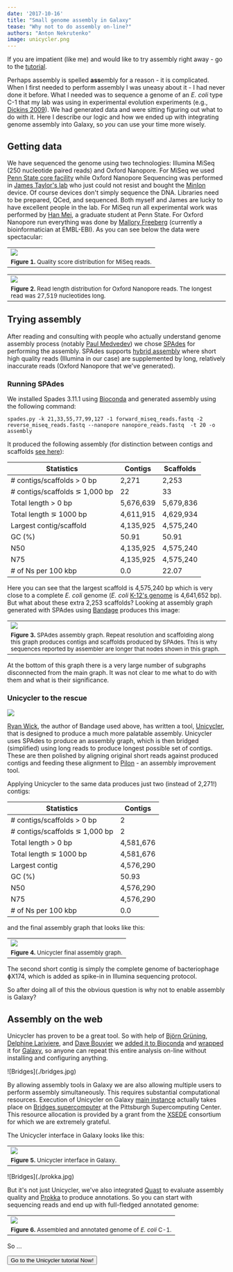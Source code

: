 ```yaml
---
date: '2017-10-16'
title: "Small genome assembly in Galaxy"
tease: "Why not to do assembly on-line?"
authors: "Anton Nekrutenko"
image: unicycler.png
---
```


<div class="alert alert-info trim-p inline-p" role="alert"><i class="fa fa-fighter-jet" aria-hidden="true"></i>

If you are impatient (like me) and would like to try assembly right away - go to the [tutorial](https://galaxyproject.github.io/training-material/topics/assembly/tutorials/unicycler-assembly/tutorial.html).

</div>

Perhaps assembly is spelled **ass**embly for a reason - it is complicated. When I first needed to perform assembly I was uneasy about it - I had never done it before. What I needed was to sequence a genome of an *E. coli* type C-1 that my lab was using in experimental evolution experiments (e.g., [Dickins 2009](https://www.ncbi.nlm.nih.gov/pmc/articles/PMC2817424/)). We had generated data and were sitting figuring out what to do with it. Here I describe our logic and how we ended up with integrating genome assembly into Galaxy, so *you* can use your time more wisely.

## Getting data

We have sequenced the genome using two technologies: Illumina MiSeq (250 nucleotide paired reads) and Oxford Nanopore. For MiSeq we used [Penn State core facility](https://www.huck.psu.edu/content/instrumentation-facilities/genomics-core-facility) while Oxford Nanopore Sequencing was performed in [James Taylor's lab](https://web.archive.org/web/20210308182933/https://taylorlab.org/) who just could not resist and bought the [MinIon](https://nanoporetech.com/products/minion) device. Of course devices don't simply sequence the DNA. Libraries need to be prepared, QCed, and sequenced. Both myself and James are lucky to have excellent people in the lab. For MiSeq run all experimental work was performed by [Han Mei](http://bmb.psu.edu/directory/hzm5191), a graduate student at Penn State. For Oxford Nanopore run everything was done by [Mallory Freeberg](https://twitter.com/malloryfreeberg?lang=en) (currently a bioinformatician at EMBL-EBI). As you can see below the data were spectacular:

|             |
|-------------|
|![](./miseq_qc.png)|
|<small>**Figure 1.** Quality score distribution for MiSeq reads.</small>|

|             |
|-------------|
|![](./ont_length.png)|
|<small>**Figure 2.** Read length distribution for Oxford Nanopore reads. The longest read was 27,519 nucleotides long.</small>|

## Trying assembly

After reading and consulting with people who actually understand genome assembly process (notably [Paul Medvedev](http://medvedevgroup.com/)) we chose [SPAdes](http://bioinf.spbau.ru/spades) for performing the assembly. SPAdes supports [hybrid assembly](https://www.ncbi.nlm.nih.gov/pubmed/26589280) where short high quality reads (Illumina in our case) are supplemented by long, relatively inaccurate reads (Oxford Nanopore that we've generated).

### Running SPAdes

We installed Spades 3.11.1 using [Bioconda](https://bioconda.github.io/recipes/spades/README.html) and generated assembly using the following command:

```
spades.py -k 21,33,55,77,99,127 -1 forward_miseq_reads.fastq -2 reverse_miseq_reads.fastq --nanopore nanopore_reads.fastq  -t 20 -o assembly    
```

It produced the following assembly (for distinction between contigs and scaffolds [see here](https://support.ncbi.nlm.nih.gov/link/portal/28045/28049/Article/752/How-are-genome-assemblies-generated-and-what-are-assembly-levels)):

| Statistics                       | Contigs   | Scaffolds |
|----------------------------------|-----------|-----------|
| # contigs/scaffolds > 0 bp       | 2,271     | 2,253     |
| # contigs/scaffolds &#8925; 1,000 bp  | 22        | 33        |
| Total length > 0 bp              | 5,676,639 | 5,679,836 |
| Total length &#8925; 1000 bp          | 4,611,915 | 4,629,934 |
| Largest contig/scaffold          | 4,135,925 | 4,575,240 |
| GC (%)                           | 50.91     | 50.91     |
| N50                              | 4,135,925 | 4,575,240 |
| N75                              | 4,135,925 | 4,575,240 |
| # of Ns per 100 kbp              | 0.0       | 22.07     |

Here you can see that the largest scaffold is 4,575,240 bp which is very close to a complete *E. coli* genome (*E. coli* [K-12's genome](https://www.ncbi.nlm.nih.gov/nuccore/NC_000913.3) is 4,641,652 bp). But what about these extra 2,253 scaffolds? Looking at assembly graph generated with SPAdes using [Bandage](http://rrwick.github.io/Bandage/) produces this image:

|             |
|-------------|
|![](./spades_graph.png)|
|<small>**Figure 3.** SPAdes assembly graph. Repeat resolution and scaffolding along this graph produces contigs and scaffolds produced by SPAdes. This is why sequences reported by assembler are longer that nodes shown in this graph.</small>|

At the bottom of this graph there is a very large number of subgraphs disconnected from the main graph. It was not clear to me what to do with them and what is their significance.

### Unicycler to the rescue

![](./unicycler_logo.png)

[Ryan Wick](https://github.com/rrwick), the author of Bandage used above, has written a tool, [Unicycler](https://github.com/rrwick/Unicycler), that is designed to produce a much more palatable assembly. Unicycler uses SPAdes to produce an assembly graph, which is then bridged (simplified) using long reads to produce longest possible set of contigs. These are then polished by aligning original short reads against produced contigs and feeding these alignment to [Pilon](https://github.com/broadinstitute/pilon/wiki) - an assembly improvement tool.

Applying Unicycler to the same data produces just two (instead of 2,271!) contigs:

| Statistics                       | Contigs   |
|----------------------------------|-----------|
| # contigs/scaffolds > 0 bp       | 2         |
| # contigs/scaffolds &#8925; 1,000 bp  | 2    |
| Total length > 0 bp              | 4,581,676   |
| Total length &#8925; 1000 bp     | 4,581,676   |
| Largest contig          | 4,576,290   |
| GC (%)                           | 50.93     |
| N50                              | 4,576,290   |
| N75                              | 4,576,290   |
| # of Ns per 100 kbp              | 0.0       |

and the final assembly graph that looks like this:

|             |
|-------------|
|![](./unicycler_graph.png)|
|<small>**Figure 4.** Unicycler final assembly graph.</small>|

The second short contig is simply the complete genome of bacteriophage &#632;X174, which is added as spike-in in Illumina sequencing protocol.

So after doing all of this the obvious question is why not to enable assembly is Galaxy?

## Assembly on the web

Unicycler has proven to be a great tool. So with help of [Bj&#246;rn Gr&#252;ning](https://github.com/bgruening), [Delphine Lariviere](https://github.com/Delphine-L), and [Dave Bouvier](https://github.com/davebx) we [added it to Bioconda](https://bioconda.github.io/recipes/unicycler/README.html) and [wrapped](https://github.com/galaxyproject/tools-iuc/tree/master/tools/unicycler) it for [Galaxy](http://usegalaxy.org), so anyone can repeat this entire analysis on-line without installing and configuring anything.

<div class="float-right">
![Bridges](./bridges.jpg)
</div>

By allowing assembly tools in Galaxy we are also allowing multiple users to perform assembly simultaneously. This requires substantial computational resources. Execution of Unicycler on Galaxy [main instance](http://usegalaxy.org) actually takes place on [Bridges supercomputer](https://www.psc.edu/bridges) at the Pittsburgh Supercomputing Center. This resource allocation is provided by a grant from the [XSEDE](https://www.xsede.org/) consortium for which we are extremely grateful.

The Unicycler interface in Galaxy looks like this:

|             |
|-------------|
|![](./unicycler_galaxy.png)|
|<small>**Figure 5.** Unicycler interface in Galaxy.</small>|

<div class="float-right">
![Bridges](./prokka.jpg)
</div>

But it's not just Unicycler, we've also integrated [Quast](http://bioinf.spbau.ru/quast) to evaluate assembly quality and [Prokka](http://www.vicbioinformatics.com/software.prokka.shtml) to produce annotations. So you can start with sequencing reads and end up with full-fledged annotated genome:

|             |
|-------------|
|![](./prokka_annotation.png)|
|<small>**Figure 6.** Assembled and annotated genome of *E. coli* C-1.</small>|

So ...

<a href="https://galaxyproject.github.io/training-material/topics/assembly/tutorials/unicycler-assembly/tutorial.html"><button type="button" class="btn btn-success">Go to the Unicycler tutorial Now!</button></a>


